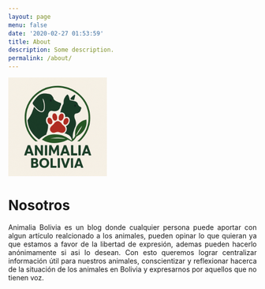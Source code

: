 ```yaml
---
layout: page
menu: false
date: '2020-02-27 01:53:59'
title: About
description: Some description.
permalink: /about/
---
```


<img class="img-rounded" src="../assets/img/uploads/animalia.png" alt="perfil" width="200">

# Nosotros

<div>
    <p style="text-align: justify">Animalia Bolivia es un blog donde cualquier persona puede aportar con algun artículo realcionado a los animales, pueden opinar lo que quieran ya que estamos a favor de la libertad de expresión, ademas pueden hacerlo anónimamente si asi lo desean.
Con esto queremos lograr centralizar información útil para nuestros animales, conscientizar y reflexionar hacerca de la situación de los animales en Bolivia y expresarnos por aquellos que no tienen voz.</p>
</div>
